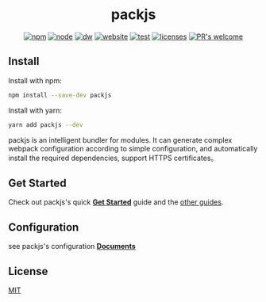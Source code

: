 <div align=center>
</div>


<div align="center">
  <h1>packjs</h1>
  
[![npm][npm]][npm-url]
[![node][node]][node-url]
[![dw][dw]][dw-url]
[![website][website]][website-url]
[![test][test]][test-url]
[![licenses][licenses]][licenses-url]
[![PR's welcome][prs]][prs-url]

</div>

## Install

Install with npm:

```bash
npm install --save-dev packjs
```

Install with yarn:

```bash
yarn add packjs --dev
```

packjs is an intelligent bundler for modules. It can generate complex webpack configuration according to simple configuration, and automatically install the required dependencies, support HTTPS certificates。

## Get Started

Check out packjs's quick [**Get Started**](https://packjs.tagee.cc/guides/start) guide and the [other guides](https://packjs.tagee.cc/guides/cli).

## Configuration

see packjs's configuration [**Documents**](https://packjs.tagee.cc/configs)

## License

  [MIT](LICENSE)

[npm]: https://img.shields.io/npm/v/packjs.svg
[npm-url]: https://npmjs.com/package/packjs
[node]: https://img.shields.io/node/v/packjs.svg
[node-url]: https://nodejs.org
[dw]: https://img.shields.io/npm/dw/packjs
[dw-url]: https://npm-stat.com/charts.html?package=packjs
[licenses-url]: https://img.shields.io/npm/l/packjs
[licenses]: https://img.shields.io/npm/l/packjs
[test]: https://github.com/tageecc/packjs/workflows/test/badge.svg
[test-url]: https://github.com/tageecc/packjs/actions?query=workflow%3Atest
[website]: https://github.com/tageecc/packjs/workflows/website-builder/badge.svg
[website-url]: https://github.com/tageecc/packjs/actions?query=workflow%3Awebsite-builder
[prs]: https://img.shields.io/badge/PRs-welcome-brightgreen.svg
[prs-url]: https://webpack.js.org/contribute/
